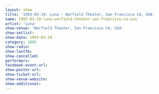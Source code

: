 ```yaml
---
layout: show
title: '1993-03-19: Luna - Warfield Theater, San Francisco CA, USA'
name: 1993-03-19-luna-warfield-theater-san-francisco-ca-usa
artist: 'Luna'
show-venue: 'Warfield Theater, San Francisco CA, USA'
show-setlist: 
show-date: 1993-03-19
category: 1993
show-radio: 
show-lastfm: 
show-cancelled: 
performers: 
facebook-event-url: 
show-poster-url: 
show-ticket-url: 
show-venue-website: 
show-additional: 
---
```



